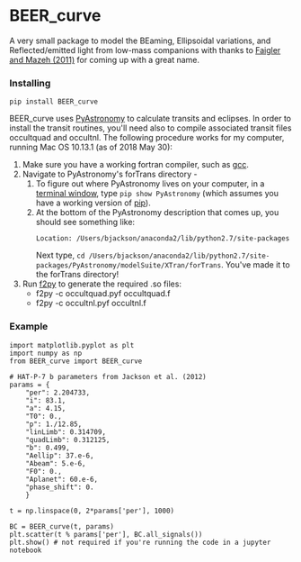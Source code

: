 # BEER_curve
A very small package to model the BEaming, Ellipsoidal variations, and Reflected/emitted light from low-mass companions
with thanks to [Faigler and Mazeh (2011)](http://adsabs.harvard.edu/abs/2011MNRAS.415.3921F) for coming up with a great name.

### Installing
```
pip install BEER_curve
```

BEER_curve uses
[PyAstronomy](https://www.hs.uni-hamburg.de/DE/Ins/Per/Czesla/PyA/PyA/index.html) to calculate transits and eclipses. In order to install the transit routines, you'll need also to compile associated transit files occultquad and occultnl. The following procedure works for my computer, running Mac OS 10.13.1 (as of 2018 May 30):

1. Make sure you have a working fortran compiler, such as [gcc](https://stackoverflow.com/questions/9353444/how-to-use-install-gcc-on-mac-os-x-10-8-xcode-4-4).
2. Navigate to PyAstronomy's forTrans directory - 
    1. To figure out where PyAstronomy lives on your computer, in a [terminal window](http://blog.teamtreehouse.com/introduction-to-the-mac-os-x-command-line), type `pip show PyAstronomy` (which assumes you have a working version of [pip](https://conda.io/docs/user-guide/install/index.html)).
    2. At the bottom of the PyAstronomy description that comes up, you should
       see something like:
       ```
       Location: /Users/bjackson/anaconda2/lib/python2.7/site-packages
       ```
       Next type, `cd
       /Users/bjackson/anaconda2/lib/python2.7/site-packages/PyAstronomy/modelSuite/XTran/forTrans`.
       You've made it to the forTrans directory!
3. Run [f2py](https://docs.scipy.org/doc/numpy-1.14.0/f2py/index.html) to
   generate the required .so files:
   * f2py -c occultquad.pyf occultquad.f
   * f2py -c occultnl.pyf occultnl.f
### Example
```
import matplotlib.pyplot as plt
import numpy as np
from BEER_curve import BEER_curve

# HAT-P-7 b parameters from Jackson et al. (2012)
params = {
    "per": 2.204733,
    "i": 83.1,
    "a": 4.15,
    "T0": 0.,
    "p": 1./12.85,
    "linLimb": 0.314709,
    "quadLimb": 0.312125,
    "b": 0.499,
    "Aellip": 37.e-6,
    "Abeam": 5.e-6,
    "F0": 0.,
    "Aplanet": 60.e-6,
    "phase_shift": 0.
    }

t = np.linspace(0, 2*params['per'], 1000)

BC = BEER_curve(t, params)
plt.scatter(t % params['per'], BC.all_signals())
plt.show() # not required if you're running the code in a jupyter notebook

```
